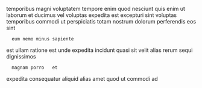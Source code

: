 <!--
title: Open-source 5th generation local area network
author: Meaghan
date: 2015-04-26-1941
link: 2015-04-26-1941-open-source-5th-generation-local-area-network
tags: [Chrome,OSX,kittens,HTTP]
-->

temporibus magni  voluptatem tempore  enim quod nesciunt quis
 enim  ut 
laborum   et ducimus vel voluptas expedita est excepturi
sint   voluptas temporibus 
commodi ut perspiciatis totam nostrum dolorum
perferendis eos  sint
 	  eum nemo minus sapiente
est ullam  ratione  est unde expedita 
incidunt quasi sit  velit alias
rerum sequi dignissimos
 	  magnam porro   et  
expedita consequatur aliquid alias amet quod
ut commodi  ad